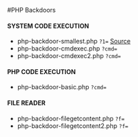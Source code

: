 #PHP Backdoors  
  
#### SYSTEM CODE EXECUTION
- php-backdoor-smallest.php  `?1=`   [Source][1]
- php-backdoor-cmdexec.php `?cmd=`
- php-backdoor-cmdexec2.php `?cmd=`

#### PHP CODE EXECUTION
- php-backdoor-basic.php `?cmd=`

#### FILE READER
- php-backdoor-filegetcontent.php `?f=`
- php-backdoor-filegetcontent2.php `?f=`

[1]: https://twitter.com/brutelogic/status/379357222524162049 "Source"  